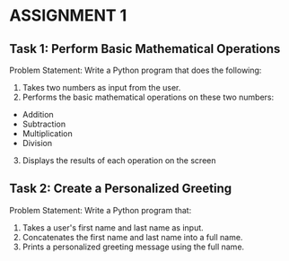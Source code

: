 # ASSIGNMENT 1

## Task 1: Perform Basic Mathematical Operations
Problem Statement: Write a Python program that does the following:
1. Takes two numbers as input from the user.
2. Performs the basic mathematical operations on these two numbers:
- Addition
- Subtraction
- Multiplication
- Division
3. Displays the results of each operation on the screen

## Task 2: Create a Personalized Greeting
Problem Statement: Write a Python program that:
1. Takes a user's first name and last name as input.
2. Concatenates the first name and last name into a full name.
3. Prints a personalized greeting message using the full name.